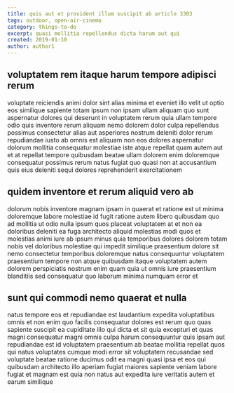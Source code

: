 ```yaml
---
title: quis aut et provident illum suscipit ab article 3303
tags: outdoor, open-air-cinema
category: things-to-do
excerpt: quasi mollitia repellendus dicta harum aut qui
created: 2019-01-10
author: author1
---
```


## voluptatem rem itaque harum tempore adipisci rerum

voluptate reiciendis animi dolor sint alias minima et eveniet illo velit ut optio eos similique sapiente totam ipsum non ipsam ullam aliquam quo sunt aspernatur dolores qui deserunt in voluptatem rerum quia ullam tempore odio quis inventore rerum aliquam nemo dolorem dolor culpa repellendus possimus consectetur alias aut asperiores nostrum deleniti dolor rerum repudiandae iusto ab omnis est aliquam non eos dolores aspernatur dolorum mollitia consequatur molestiae iste atque repellat quam autem aut et at repellat tempore quibusdam beatae ullam dolorem enim doloremque consequatur possimus rerum natus fugiat quo quasi non at accusantium quis eius deleniti sequi dolores reprehenderit exercitationem

## quidem inventore et rerum aliquid vero ab

dolorum nobis inventore magnam ipsam in quaerat et ratione est ut minima doloremque labore molestiae id fugit ratione autem libero quibusdam quo ad mollitia ut odio nulla ipsum quos placeat voluptatem at et non ea doloribus deleniti ea fuga architecto aliquid molestias modi quos et molestias animi iure ab ipsum minus quia temporibus dolores dolorem totam nobis vel doloribus molestiae qui impedit similique praesentium dolore sit nemo consectetur temporibus doloremque natus consequuntur voluptatem praesentium tempore non atque quibusdam itaque voluptatem autem dolorem perspiciatis nostrum enim quam quia ut omnis iure praesentium blanditiis sed consequatur quo laborum minima numquam error et

## sunt qui commodi nemo quaerat et nulla

natus tempore eos et repudiandae est laudantium expedita voluptatibus omnis et non enim quo facilis consequatur dolores est rerum quo quas sapiente suscipit ea cupiditate illo qui dicta et sit quia excepturi et quas magni consequatur magni omnis culpa harum consequuntur quis ipsam aut repudiandae est id voluptatem praesentium ab beatae mollitia repellat quos qui natus voluptates cumque modi error sit voluptatem recusandae sed voluptate beatae ratione ducimus odit ea magni quasi ipsa et eos qui quibusdam architecto illo aperiam fugiat maiores sapiente veniam labore fugiat et magnam est quia non natus aut expedita iure veritatis autem et earum similique
